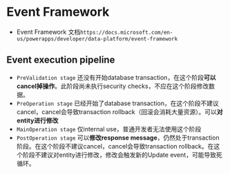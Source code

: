 # Event Framework
+ Event Framework 文档`https://docs.microsoft.com/en-us/powerapps/developer/data-platform/event-framework`

## Event execution pipeline
+ `PreValidation stage` 还没有开始database transaction，在这个阶段**可以cancel掉操作**。此阶段尚未执行security checks，不应在这个阶段修改数据。
+ `PreOperation stage` 已经开始了database transaction，在这个阶段不建议cancel，cancel会导致transaction rollback（回滚会消耗大量资源）。可以**对entity进行修改**
+ `MainOperation stage` 仅internal use，普通开发者无法使用这个阶段
+ `PostOperation stage` 可以**修改response message**，仍然处于transaction阶段。在这个阶段不建议cancel，cancel会导致transaction rollback。在这个阶段不建议对entity进行修改，修改会触发新的Update event，可能导致死循环。